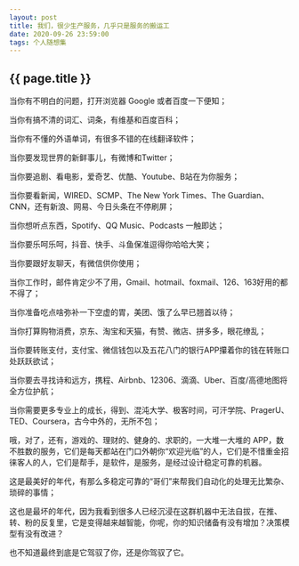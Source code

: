 ```yaml
---
layout: post
title: 我们，很少生产服务，几乎只是服务的搬运工
date: 2020-09-26 23:59:00
tags: 个人随想集
--- 
```


<h2>{{ page.title }}</h2>

当你有不明白的问题，打开浏览器 Google 或者百度一下便知；

当你有搞不清的词汇、词条，有维基和百度百科；

当你有不懂的外语单词，有很多不错的在线翻译软件；

当你要发现世界的新鲜事儿，有微博和Twitter；

当你要追剧、看电影，爱奇艺、优酷、Youtube、B站在为你服务；

当你要看新闻，WIRED、SCMP、The New York Times、The Guardian、CNN，还有新浪、网易、今日头条在不停刷屏；

当你想听点东西，Spotify、QQ Music、Podcasts 一触即达；

当你要乐呵乐呵，抖音、快手、斗鱼保准逗得你哈哈大笑；

当你要跟好友聊天，有微信供你使用；

当你工作时，邮件肯定少不了用，Gmail、hotmail、foxmail、126、163好用的都不得了；

当你准备吃点啥弥补一下空虚的胃，美团、饿了么早已翘首以待；

当你打算购物消费，京东、淘宝和天猫，有赞、微店、拼多多，眼花缭乱；

当你要转账支付，支付宝、微信钱包以及五花八门的银行APP攥着你的钱在转账口处跃跃欲试； 

当你要去寻找诗和远方，携程、Airbnb、12306、滴滴、Uber、百度/高德地图将全方位护航；

当你需要更多专业上的成长，得到、混沌大学、极客时间，可汗学院、PragerU、TED、Coursera，古今中外的，无所不包；

哦，对了，还有，游戏的、理财的、健身的、求职的，一大堆一大堆的 APP，数不胜数的服务，它们是每天都站在门口外朝你“欢迎光临”的人，它们是不惜重金招徕客人的人，它们是帮手，是软件，是服务，是经过设计稳定可靠的机器。

这是最美好的年代，有那么多稳定可靠的“哥们”来帮我们自动化的处理无比繁杂、琐碎的事情；

这也是最坏的年代，因为我看到很多人已经沉浸在这群机器中无法自拔，在推、转、粉的反复里，它是变得越来越智能，你呢，你的知识储备有没有增加？决策模型有没有改进？

也不知道最终到底是它驾驭了你，还是你驾驭了它。